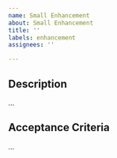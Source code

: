 ```yaml
---
name: Small Enhancement
about: Small Enhancement
title: ''
labels: enhancement
assignees: ''

---
```


## Description

...

## Acceptance Criteria

...